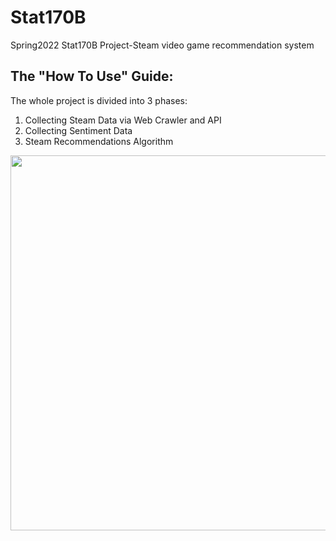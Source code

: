 # Stat170B
Spring2022 Stat170B Project-Steam video game  recommendation system
## The "How To Use" Guide:
The whole project is divided into 3 phases:

1. Collecting Steam Data via Web Crawler and API
2. Collecting Sentiment Data
3. Steam Recommendations Algorithm

<p align="center">
<img src="image/architecture.png"  style="width: 600px;"/>
</p>
